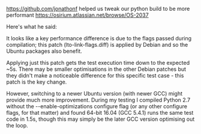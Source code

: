 https://github.com/jonathonf helped us tweak our python build to be more performant
https://osirium.atlassian.net/browse/OS-2037

Here's what he said:

It looks like a key performance difference is due to the flags passed during compilation; this patch (lto-link-flags.diff) is applied by Debian and so the Ubuntu packages also benefit.

Applying just this patch gets the test execution time down to the expected ~5s. There may be smaller optimisations in the other Debian patches but they didn't make a noticeable difference for this specific test case - this patch is the key change.

However, switching to a newer Ubuntu version (with newer GCC) might provide much more improvement. During my testing I compiled Python 2.7 without the --enable-optimizations configure flag (or any other configure flags, for that matter) and found 64-bit 16.04 (GCC 5.4.1) runs the same test code in 1.5s, though this may simply be the later GCC version optimising out the loop.